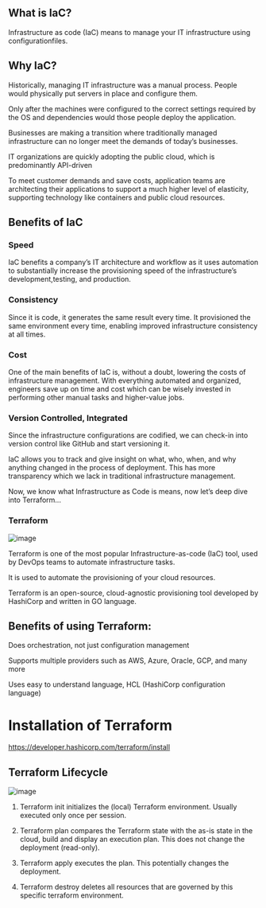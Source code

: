 ## What is IaC?

Infrastructure as code (IaC) means to manage your IT infrastructure using configurationfiles.

## Why IaC?

Historically, managing IT infrastructure was a manual process. People would physically put servers in place and configure them.

Only after the machines were configured to the correct settings required by the OS and dependencies would those people deploy the application.

Businesses are making a transition where traditionally managed infrastructure can no longer meet the demands of today’s businesses. 

IT organizations are quickly adopting the public cloud, which is predominantly API-driven

To meet customer demands and save costs, application teams are architecting their applications to support a much higher level of elasticity, supporting technology like containers and public cloud resources.

## Benefits of IaC

### Speed

IaC benefits a company’s IT architecture and workflow as it uses automation to substantially increase the provisioning speed of the infrastructure’s development,testing, and production.

### Consistency

Since it is code, it generates the same result every time. It provisioned the same environment every time, enabling improved infrastructure consistency at all times.

### Cost

One of the main benefits of IaC is, without a doubt, lowering the costs of infrastructure management. With everything automated and organized, engineers save up on time and cost which can be wisely invested in performing other manual tasks and higher-value jobs.

### Version Controlled, Integrated

Since the infrastructure configurations are codified, we can check-in into version control like GitHub and start versioning it.

IaC allows you to track and give insight on what, who, when, and why anything changed in the process of deployment. This has more transparency which we lack in traditional infrastructure management.

Now, we know what Infrastructure as Code is means, now let’s deep dive into Terraform...

### Terraform

![image](https://github.com/user-attachments/assets/4ae6ad07-fd95-4357-95aa-73c6b18b3ede)


Terraform is one of the most popular Infrastructure-as-code (IaC) tool, used by DevOps teams to automate infrastructure tasks.

It is used to automate the provisioning of your cloud resources.

Terraform is an open-source, cloud-agnostic provisioning tool developed by HashiCorp and written in GO language.

## Benefits of using Terraform:

Does orchestration, not just configuration management

Supports multiple providers such as AWS, Azure, Oracle, GCP, and many more

Uses easy to understand language, HCL (HashiCorp configuration language)


# Installation of Terraform

https://developer.hashicorp.com/terraform/install

## Terraform Lifecycle

![image](https://github.com/user-attachments/assets/d5611e27-afc8-439b-b462-a6a03393abd9)

1. Terraform init initializes the (local) Terraform environment. Usually executed only once per session.

2. Terraform plan compares the Terraform state with the as-is state in the cloud, build and display an
execution plan. This does not change the deployment (read-only).

3. Terraform apply executes the plan. This potentially changes the deployment.

4. Terraform destroy deletes all resources that are governed by this specific terraform environment.




